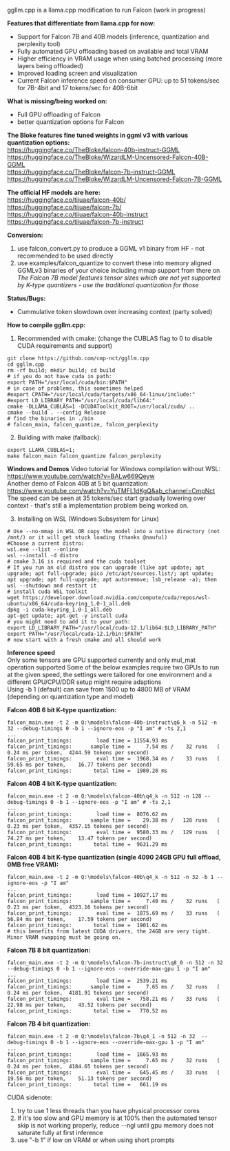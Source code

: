 ggllm.cpp is a llama.cpp modification to run Falcon (work in progress)

**Features that differentiate from llama.cpp for now:**
- Support for Falcon 7B and 40B models (inference, quantization and perplexity tool)
- Fully automated GPU offloading based on available and total VRAM
- Higher efficiency in VRAM usage when using batched processing (more layers being offloaded)
- Improved loading screen and visualization
- Current Falcon inference speed on consumer GPU: up to 51 tokens/sec for 7B-4bit and 17 tokens/sec for 40B-6bit
  
**What is missing/being worked on:**
- Full GPU offloading of Falcon
- better quantization options for Falcon

**The Bloke features fine tuned weights in ggml v3 with various quantization options:**  
https://huggingface.co/TheBloke/falcon-40b-instruct-GGML  
https://huggingface.co/TheBloke/WizardLM-Uncensored-Falcon-40B-GGML  
https://huggingface.co/TheBloke/falcon-7b-instruct-GGML  
https://huggingface.co/TheBloke/WizardLM-Uncensored-Falcon-7B-GGML  
  
**The official HF models are here:**  
https://huggingface.co/tiiuae/falcon-40b/  
https://huggingface.co/tiiuae/falcon-7b/  
https://huggingface.co/tiiuae/falcon-40b-instruct  
https://huggingface.co/tiiuae/falcon-7b-instruct  

**Conversion:**
1) use falcon_convert.py to produce a GGML v1 binary from HF - not recommended to be used directly
2) use examples/falcon_quantize to convert these into memory aligned GGMLv3 binaries of your choice including mmap support from there on  
_The Falcon 7B model features tensor sizes which are not yet supported by K-type quantizers - use the traditional quantization for those_  
  
**Status/Bugs:**  
- Cummulative token slowdown over increasing context (party solved)
  
**How to compile ggllm.cpp:**
1) Recommended with cmake: (change the CUBLAS flag to 0 to disable CUDA requirements and support)
```
git clone https://github.com/cmp-nct/ggllm.cpp
cd ggllm.cpp
rm -rf build; mkdir build; cd build
# if you do not have cuda in path:
export PATH="/usr/local/cuda/bin:$PATH"
# in case of problems, this sometimes helped
#export CPATH="/usr/local/cuda/targets/x86_64-linux/include:"
#export LD_LIBRARY_PATH="/usr/local/cuda/lib64:"
cmake -DLLAMA_CUBLAS=1 -DCUDAToolkit_ROOT=/usr/local/cuda/ ..  
cmake --build . --config Release
# find the binaries in ./bin
# falcon_main, falcon_quantize, falcon_perplexity
```
2) Building with make (fallback):
```
export LLAMA_CUBLAS=1;
make falcon_main falcon_quantize falcon_perplexity
```

**Windows and Demos**
Video tutorial for Windows compilation without WSL:  
https://www.youtube.com/watch?v=BALw669Qeyw     
Another demo of Falcon 40B at 5 bit quantization:  
https://www.youtube.com/watch?v=YuTMFL1dKgQ&ab_channel=CmpNct   
The speed can be seen at 35 tokens/sec start gradually lowering over context - that's still a implementation problem being worked on.

3) Installing on WSL (Windows Subsystem for Linux)
```
# Use --no-mmap in WSL OR copy the model into a native directory (not /mnt/) or it will get stuck loading (thanks @nauful)
#Choose a current distro:
wsl.exe --list --online
wsl --install -d distro
# cmake 3.16 is required and the cuda toolset
# If you run an old distro you can upgrade (like apt update; apt upgrade; apt full-upgrade; pico /etc/apt/sources.list/; apt update; apt upgrade; apt full-upgrade; apt autoremove; lsb_release -a); then wsl --shutdown and restart it
# install cuda WSL toolkit
wget https://developer.download.nvidia.com/compute/cuda/repos/wsl-ubuntu/x86_64/cuda-keyring_1.0-1_all.deb
dpkg -i cuda-keyring_1.0-1_all.deb
apt-get update; apt-get -y install cuda
# you might need to add it to your path:
export LD_LIBRARY_PATH="/usr/local/cuda-12.1/lib64:$LD_LIBRARY_PATH"
export PATH="/usr/local/cuda-12.1/bin:$PATH"
# now start with a fresh cmake and all should work 
```

   
**Inference speed**  
Only some tensors are GPU supported currently and only mul_mat operation supported
Some of the below examples require two GPUs to run at the given speed, the settings were tailored for one environment and a different GPU/CPU/DDR setup might require adaptions  
Using -b 1 (default) can save from 1500 up to 4800 MB of VRAM (depending on quantization type and model)

**Falcon 40B 6 bit K-type quantization:**
```
falcon_main.exe -t 2 -m Q:\models\falcon-40b-instruct\q6_k -n 512 -n 32 --debug-timings 0 -b 1 --ignore-eos -p "I am" # -ts 2,1
...
falcon_print_timings:        load time = 11554.93 ms
falcon_print_timings:      sample time =     7.54 ms /    32 runs   (    0.24 ms per token,  4244.59 tokens per second)
falcon_print_timings:        eval time =  1968.34 ms /    33 runs   (   59.65 ms per token,    16.77 tokens per second)
falcon_print_timings:       total time =  1980.28 ms
```

**Falcon 40B 4 bit K-type quantization:**
```
falcon_main.exe -t 2 -m Q:\models\falcon-40b\q4_k -n 512 -n 128 --debug-timings 0 -b 1 --ignore-eos -p "I am" # -ts 2,1
...
falcon_print_timings:        load time =  8076.62 ms
falcon_print_timings:      sample time =    29.38 ms /   128 runs   (    0.23 ms per token,  4357.15 tokens per second)
falcon_print_timings:        eval time =  9580.33 ms /   129 runs   (   74.27 ms per token,    13.47 tokens per second)
falcon_print_timings:       total time =  9631.29 ms
```

**Falcon 40B 4 bit K-type quantization (single 4090 24GB GPU full offload, 0MB free VRAM):**
```
falcon_main.exe -t 2 -m Q:\models\falcon-40b\q4_k -n 512 -n 32 -b 1 --ignore-eos -p "I am"
...
falcon_print_timings:        load time = 10927.17 ms
falcon_print_timings:      sample time =     7.40 ms /    32 runs   (    0.23 ms per token,  4323.16 tokens per second)
falcon_print_timings:        eval time =  1875.69 ms /    33 runs   (   56.84 ms per token,    17.59 tokens per second)
falcon_print_timings:       total time =  1901.62 ms
# this benefits from latest CUDA drivers, the 24GB are very tight. Minor VRAM swapping must be going on.
```

**Falcon 7B 8 bit quantization:**
```
falcon_main.exe -t 2 -m Q:\models\falcon-7b-instruct\q8_0 -n 512 -n 32 --debug-timings 0 -b 1 --ignore-eos --override-max-gpu 1 -p "I am"
...
falcon_print_timings:        load time =  2539.21 ms
falcon_print_timings:      sample time =     7.65 ms /    32 runs   (    0.24 ms per token,  4181.91 tokens per second)
falcon_print_timings:        eval time =   758.21 ms /    33 runs   (   22.98 ms per token,    43.52 tokens per second)
falcon_print_timings:       total time =   770.52 ms
```

**Falcon 7B 4 bit quantization:**
```
falcon_main.exe -t 2 -m Q:\models\falcon-7b\q4_1 -n 512 -n 32  --debug-timings 0 -b 1 --ignore-eos --override-max-gpu 1 -p "I am"
...
falcon_print_timings:        load time =  1665.93 ms
falcon_print_timings:      sample time =     7.65 ms /    32 runs   (    0.24 ms per token,  4184.65 tokens per second)
falcon_print_timings:        eval time =   645.45 ms /    33 runs   (   19.56 ms per token,    51.13 tokens per second)
falcon_print_timings:       total time =   661.19 ms
```

CUDA sidenote:  
1) try to use 1 less threads than you have physical processor cores 
2) If it's too slow and GPU memory is at 100% then the automated tensor skip is not working properly, reduce --ngl until gpu memory does not saturate fully at first inference
3) use "-b 1" if low on VRAM or when using short prompts 

